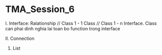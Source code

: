 # TMA_Session_6

I. Interface: 
Ralationship
// Class 1 - 1 Class
// Class 1 - n Interface. Class can phai dinh nghia lai toan bo function trong interface

II. Connection
1. List

